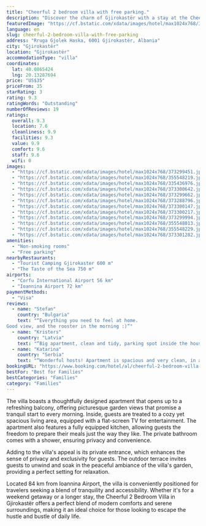 ```yaml
---
title: "Cheerful 2 bedroom villa with free parking."
description: "Discover the charm of Gjirokastër with a stay at the Cheerful 2 Bedroom Villa, a serene retreat located a mere 45 km from the tranquil Zaravina Lake."
featuredImage: "https://cf.bstatic.com/xdata/images/hotel/max1024x768/373299451.jpg?k=c947c144724acc5b600d0549e802d8da3426ccde68c65c8ca7ca89256f65085f&o=&hp=1"
language: en
slug: cheerful-2-bedroom-villa-with-free-parking
address: "Rruga Gjolek Haska, 6001 Gjirokastër, Albania"
city: "Gjirokastër"
location: "Gjirokastër"
accommodationType: "villa"
coordinates:
  lat: 40.0865424
  lng: 20.13287694
price: "US$35"
priceFrom: 35
starRating: 3
rating: 9.3
ratingWords: "Outstanding"
numberOfReviews: 19
ratings:
  overall: 9.3
  location: 7.6
  cleanliness: 9.9
  facilities: 9.3
  value: 9.9
  comfort: 9.6
  staff: 9.6
  wifi: 0
images:
  - "https://cf.bstatic.com/xdata/images/hotel/max1024x768/373299451.jpg?k=c947c144724acc5b600d0549e802d8da3426ccde68c65c8ca7ca89256f65085f&o=&hp=1"
  - "https://cf.bstatic.com/xdata/images/hotel/max1024x768/355548219.jpg?k=6190096738f3ab4fc292ee0290cc4398ed3693e3ee02feccf90fb20c461539b6&o=&hp=1"
  - "https://cf.bstatic.com/xdata/images/hotel/max1024x768/335436976.jpg?k=12f16ca93b78fd2ad8761628f8885db9b223d197be486c4a185f39c253f12689&o=&hp=1"
  - "https://cf.bstatic.com/xdata/images/hotel/max1024x768/373300642.jpg?k=87d985f8327ef902c30cd45fd27ee34baa2b45e3418164a62d4e06ba149f04f9&o=&hp=1"
  - "https://cf.bstatic.com/xdata/images/hotel/max1024x768/373299662.jpg?k=c353fa4ae64327e4f6021034500514e32c694711a66b6d931d31ac8d86be8144&o=&hp=1"
  - "https://cf.bstatic.com/xdata/images/hotel/max1024x768/373288796.jpg?k=ab98dfc85ce3d0c9cbe92cb996cd90ce3f44e5ab310fee59ec5f0672b6d79012&o=&hp=1"
  - "https://cf.bstatic.com/xdata/images/hotel/max1024x768/373300147.jpg?k=98c5abd02f3137078a29ed38f376f2de18bcc63d569671991b442403ce75a347&o=&hp=1"
  - "https://cf.bstatic.com/xdata/images/hotel/max1024x768/373300217.jpg?k=7e8d9c96d58e4ea6c8a0541a045a68c6196dbd18cee2df4f019dd32bf76bd39e&o=&hp=1"
  - "https://cf.bstatic.com/xdata/images/hotel/max1024x768/373299994.jpg?k=7c2750b5d779b52958c0e5bd6d5a8cfa65e4c32f090dcbd6c578155323d17fb7&o=&hp=1"
  - "https://cf.bstatic.com/xdata/images/hotel/max1024x768/355548013.jpg?k=8b278da10c122a8a34afc7093c7544528de31bee8f1451fe2443b88a650b1fb7&o=&hp=1"
  - "https://cf.bstatic.com/xdata/images/hotel/max1024x768/355548229.jpg?k=b97dbf3b9a480ca1287fc5b113e4ab6fc0c102f7971f1e263e1390a3e903afd8&o=&hp=1"
  - "https://cf.bstatic.com/xdata/images/hotel/max1024x768/373301282.jpg?k=7d50eb5050e6dff5f1afdd1a96d58a130da7afe7ecf9e75cf047513378305247&o=&hp=1"
amenities:
  - "Non-smoking rooms"
  - "Free parking"
nearbyRestaurants:
  - "Tourist Camping Gjirokaster 600 m"
  - "The Taste of the Sea 750 m"
airports:
  - "Corfu International Airport 56 km"
  - "Ioannina Airport 72 km"
paymentMethods:
  - "Visa"
reviews:
  - name: "Stefan"
    country: "Bulgaria"
    text: "“Everything you need to feel at home.
Good view, and the rooster in the morning :)”"
  - name: "Kristers"
    country: "Latvia"
    text: "“Big apartment, clean and tidy, parking spot inside the house territory, host was really nice and helpful.”"
  - name: "Katarina"
    country: "Serbia"
    text: "“Wonderful hosts! Apartment is spacious and very clean, in a calm area. Live it looks even better than in the pictures. Parking place inside the yard.”"
bookingURL: "https://www.booking.com/hotel/al/cheerful-2-bedroom-villa-with-free-parking.en-gb.html?aid=8035640"
bestFor: "Best for Families"
bestCategories: "Families"
category: "Families"
---
```


The villa boasts a thoughtfully designed apartment that opens up to a refreshing balcony, offering picturesque garden views that promise a tranquil start to every morning. Inside, guests are treated to a cozy yet spacious living area, equipped with a flat-screen TV for entertainment. The apartment also features a fully equipped kitchen, allowing guests the freedom to prepare their meals just the way they like. The private bathroom comes with a shower, ensuring privacy and convenience.

Adding to the villa's appeal is its private entrance, which enhances the sense of privacy and exclusivity for guests. The outdoor terrace invites guests to unwind and soak in the peaceful ambiance of the villa's garden, providing a perfect setting for relaxation.

Located 84 km from Ioannina Airport, the villa is conveniently positioned for travelers seeking a blend of tranquility and accessibility. Whether it's for a weekend getaway or a longer stay, the Cheerful 2 Bedroom Villa in Gjirokastër offers a perfect blend of modern comforts and serene surroundings, making it an ideal choice for those looking to escape the hustle and bustle of daily life.